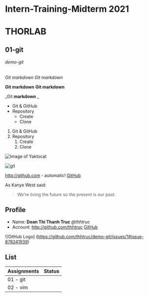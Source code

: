 # Intern-Training-Midterm 2021 <h1> THORLAB
## 01-git 
###### demo-git


*Git markdown*
_Git markdown_

**Git markdown**
__Git markdown__

_Git **markdown**  _

* Git & GitHub
* Repository
  * Create
  * Clone

1. Git & GitHub
1. Repository
   1. Create
   1. Clone

![Image of Yaktocat](https://octodex.github.com/images/yaktocat.png)

![git](https://user-images.githubusercontent.com/82670784/117381562-8d497c00-af06-11eb-81da-394af4c960a5.png)

http://github.com - automatic!
[GitHub](http://github.com)

As Kanye West said:

> We're living the future so
> the present is our past.

## Profile
- Name: **Doan Thi Thanh Truc** *@thhtruc*
- Account: http://github.com/thhtruc
[GitHub](http://github.com)

![GitHub Logo] (https://github.com/thhtruc/demo-git/issues/1#issue-878241939) 

## List
Assignments | Status
------------ | -------------
01 - git | 
02 - vim | 

